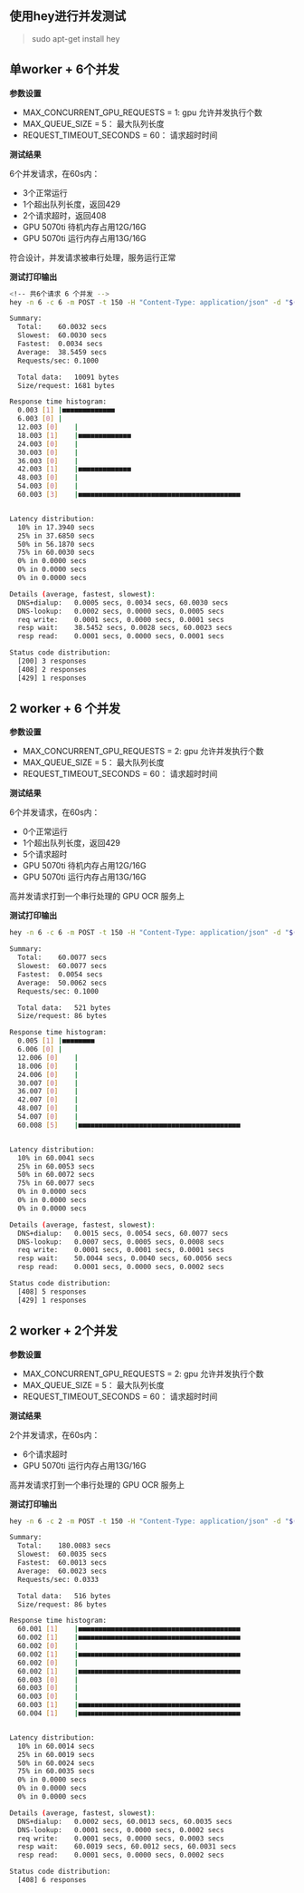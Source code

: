 ## 使用hey进行并发测试

> sudo apt-get install hey

## 单worker + 6个并发

**参数设置**

- MAX_CONCURRENT_GPU_REQUESTS = 1: gpu 允许并发执行个数
- MAX_QUEUE_SIZE = 5： 最大队列长度
- REQUEST_TIMEOUT_SECONDS = 60： 请求超时时间

**测试结果**

6个并发请求，在60s内：
- 3个正常运行
- 1个超出队列长度，返回429
- 2个请求超时，返回408
- GPU 5070ti 待机内存占用12G/16G
- GPU 5070ti 运行内存占用13G/16G

符合设计，并发请求被串行处理，服务运行正常


**测试打印输出**

```bash
<!-- 共6个请求 6 个并发 -->
hey -n 6 -c 6 -m POST -t 150 -H "Content-Type: application/json" -d "$(cat test_fastapi.json)" http://localhost:8000/process

Summary:
  Total:	60.0032 secs
  Slowest:	60.0030 secs
  Fastest:	0.0034 secs
  Average:	38.5459 secs
  Requests/sec:	0.1000

  Total data:	10091 bytes
  Size/request:	1681 bytes

Response time histogram:
  0.003 [1]	|■■■■■■■■■■■■■
  6.003 [0]	|
  12.003 [0]	|
  18.003 [1]	|■■■■■■■■■■■■■
  24.003 [0]	|
  30.003 [0]	|
  36.003 [0]	|
  42.003 [1]	|■■■■■■■■■■■■■
  48.003 [0]	|
  54.003 [0]	|
  60.003 [3]	|■■■■■■■■■■■■■■■■■■■■■■■■■■■■■■■■■■■■■■■■


Latency distribution:
  10% in 17.3940 secs
  25% in 37.6850 secs
  50% in 56.1870 secs
  75% in 60.0030 secs
  0% in 0.0000 secs
  0% in 0.0000 secs
  0% in 0.0000 secs

Details (average, fastest, slowest):
  DNS+dialup:	0.0005 secs, 0.0034 secs, 60.0030 secs
  DNS-lookup:	0.0002 secs, 0.0000 secs, 0.0005 secs
  req write:	0.0001 secs, 0.0000 secs, 0.0001 secs
  resp wait:	38.5452 secs, 0.0028 secs, 60.0023 secs
  resp read:	0.0001 secs, 0.0000 secs, 0.0001 secs

Status code distribution:
  [200]	3 responses
  [408]	2 responses
  [429]	1 responses
```

## 2 worker + 6 个并发

**参数设置**

- MAX_CONCURRENT_GPU_REQUESTS = 2: gpu 允许并发执行个数
- MAX_QUEUE_SIZE = 5： 最大队列长度
- REQUEST_TIMEOUT_SECONDS = 60： 请求超时时间

**测试结果**

6个并发请求，在60s内：
- 0个正常运行
- 1个超出队列长度，返回429
- 5个请求超时
- GPU 5070ti 待机内存占用12G/16G
- GPU 5070ti 运行内存占用13G/16G

高并发请求打到一个串行处理的 GPU OCR 服务上


**测试打印输出**

```bash
hey -n 6 -c 6 -m POST -t 150 -H "Content-Type: application/json" -d "$(cat test_fastapi.json)" http://localhost:8000/process

Summary:
  Total:	60.0077 secs
  Slowest:	60.0077 secs
  Fastest:	0.0054 secs
  Average:	50.0062 secs
  Requests/sec:	0.1000

  Total data:	521 bytes
  Size/request:	86 bytes

Response time histogram:
  0.005 [1]	|■■■■■■■■
  6.006 [0]	|
  12.006 [0]	|
  18.006 [0]	|
  24.006 [0]	|
  30.007 [0]	|
  36.007 [0]	|
  42.007 [0]	|
  48.007 [0]	|
  54.007 [0]	|
  60.008 [5]	|■■■■■■■■■■■■■■■■■■■■■■■■■■■■■■■■■■■■■■■■


Latency distribution:
  10% in 60.0041 secs
  25% in 60.0053 secs
  50% in 60.0072 secs
  75% in 60.0077 secs
  0% in 0.0000 secs
  0% in 0.0000 secs
  0% in 0.0000 secs

Details (average, fastest, slowest):
  DNS+dialup:	0.0015 secs, 0.0054 secs, 60.0077 secs
  DNS-lookup:	0.0007 secs, 0.0005 secs, 0.0008 secs
  req write:	0.0001 secs, 0.0001 secs, 0.0001 secs
  resp wait:	50.0044 secs, 0.0040 secs, 60.0056 secs
  resp read:	0.0001 secs, 0.0000 secs, 0.0002 secs

Status code distribution:
  [408]	5 responses
  [429]	1 responses
```

## 2 worker + 2个并发

**参数设置**

- MAX_CONCURRENT_GPU_REQUESTS = 2: gpu 允许并发执行个数
- MAX_QUEUE_SIZE = 5： 最大队列长度
- REQUEST_TIMEOUT_SECONDS = 60： 请求超时时间

**测试结果**

2个并发请求，在60s内：
- 6个请求超时
- GPU 5070ti 运行内存占用13G/16G

高并发请求打到一个串行处理的 GPU OCR 服务上


**测试打印输出**

```bash
hey -n 6 -c 2 -m POST -t 150 -H "Content-Type: application/json" -d "$(cat test_fastapi.json)" http://localhost:8000/process

Summary:
  Total:	180.0083 secs
  Slowest:	60.0035 secs
  Fastest:	60.0013 secs
  Average:	60.0023 secs
  Requests/sec:	0.0333

  Total data:	516 bytes
  Size/request:	86 bytes

Response time histogram:
  60.001 [1]	|■■■■■■■■■■■■■■■■■■■■■■■■■■■■■■■■■■■■■■■■
  60.002 [1]	|■■■■■■■■■■■■■■■■■■■■■■■■■■■■■■■■■■■■■■■■
  60.002 [0]	|
  60.002 [1]	|■■■■■■■■■■■■■■■■■■■■■■■■■■■■■■■■■■■■■■■■
  60.002 [0]	|
  60.002 [1]	|■■■■■■■■■■■■■■■■■■■■■■■■■■■■■■■■■■■■■■■■
  60.003 [0]	|
  60.003 [0]	|
  60.003 [0]	|
  60.003 [1]	|■■■■■■■■■■■■■■■■■■■■■■■■■■■■■■■■■■■■■■■■
  60.004 [1]	|■■■■■■■■■■■■■■■■■■■■■■■■■■■■■■■■■■■■■■■■


Latency distribution:
  10% in 60.0014 secs
  25% in 60.0019 secs
  50% in 60.0024 secs
  75% in 60.0035 secs
  0% in 0.0000 secs
  0% in 0.0000 secs
  0% in 0.0000 secs

Details (average, fastest, slowest):
  DNS+dialup:	0.0002 secs, 60.0013 secs, 60.0035 secs
  DNS-lookup:	0.0001 secs, 0.0000 secs, 0.0002 secs
  req write:	0.0001 secs, 0.0000 secs, 0.0003 secs
  resp wait:	60.0019 secs, 60.0012 secs, 60.0031 secs
  resp read:	0.0001 secs, 0.0000 secs, 0.0002 secs

Status code distribution:
  [408]	6 responses
```
